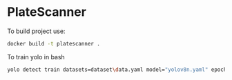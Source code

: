 # PlateScanner

To build project use:
```bash
docker build -t platescanner .
```

To train yolo in bash
```bash
yolo detect train datasets=dataset\data.yaml model="yolov8n.yaml" epochs=1
```